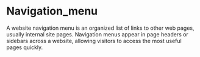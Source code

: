 # Navigation_menu
A website navigation menu is an organized list of links to other web pages, usually internal site pages. Navigation menus appear in page headers or sidebars across a website, allowing visitors to access the most useful pages quickly.
